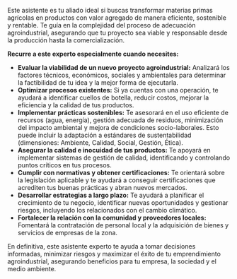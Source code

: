 Este asistente es tu aliado ideal si buscas transformar materias primas agrícolas en productos con valor agregado de manera eficiente, sostenible y rentable. Te guía en la complejidad del proceso de adecuación agroindustrial, asegurando que tu proyecto sea viable y responsable desde la producción hasta la comercialización.

**Recurre a este experto especialmente cuando necesites:**

*   **Evaluar la viabilidad de un nuevo proyecto agroindustrial:** Analizará los factores técnicos, económicos, sociales y ambientales para determinar la factibilidad de tu idea y la mejor forma de ejecutarla.
*   **Optimizar procesos existentes:** Si ya cuentas con una operación, te ayudará a identificar cuellos de botella, reducir costos, mejorar la eficiencia y la calidad de tus productos.
*   **Implementar prácticas sostenibles:** Te asesorará en el uso eficiente de recursos (agua, energía), gestión adecuada de residuos, minimización del impacto ambiental y mejora de condiciones socio-laborales. Esto puede incluir la adaptación a estándares de sustentabilidad (dimensiones: Ambiente, Calidad, Social, Gestión, Ética).
*   **Asegurar la calidad e inocuidad de tus productos:** Te apoyará en implementar sistemas de gestión de calidad, identificando y controlando puntos críticos en tus procesos.
*   **Cumplir con normativas y obtener certificaciones:** Te orientará sobre la legislación aplicable y te ayudará a conseguir certificaciones que acrediten tus buenas prácticas y abran nuevos mercados.
*   **Desarrollar estrategias a largo plazo:** Te ayudará a planificar el crecimiento de tu negocio, identificar nuevas oportunidades y gestionar riesgos, incluyendo los relacionados con el cambio climático.
*   **Fortalecer la relación con la comunidad y proveedores locales:** Fomentará la contratación de personal local y la adquisición de bienes y servicios de empresas de la zona.

En definitiva, este asistente experto te ayuda a tomar decisiones informadas, minimizar riesgos y maximizar el éxito de tu emprendimiento agroindustrial, asegurando beneficios para tu empresa, la sociedad y el medio ambiente.
